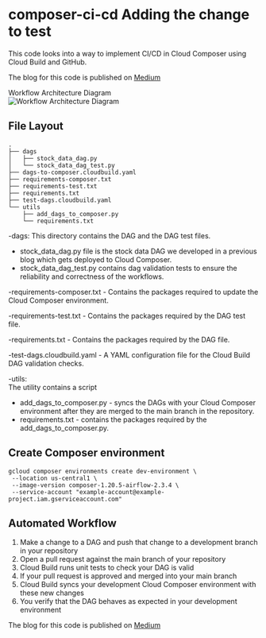 # composer-ci-cd Adding the change to test

This code looks into a way to implement CI/CD in Cloud Composer using Cloud Build and GitHub.

The blog for this code is published on [Medium](https://medium.com/@amarachi.ogu/implementing-ci-cd-in-cloud-composer-using-cloud-build-and-github-part-2-a721e4ed53da) 

Workflow Architecture Diagram   
![Workflow Architecture Diagram](https://miro.medium.com/v2/resize:fit:1400/format:webp/1*hIIbqvmZqgrcgDcp3jv4Iw.png)

## File Layout

```
.
├── dags
│   ├── stock_data_dag.py
│   └── stock_data_dag_test.py
├── dags-to-composer.cloudbuild.yaml
├── requirements-composer.txt
├── requirements-test.txt
├── requirements.txt
├── test-dags.cloudbuild.yaml
└── utils
    ├── add_dags_to_composer.py
    └── requirements.txt

```

-dags: 
This directory contains the DAG and the DAG test files.   
- stock_data_dag.py file is the stock data DAG we developed in a previous blog which gets deployed to Cloud Composer.    
- stock_data_dag_test.py contains dag validation tests to ensure the reliability and correctness of the workflows.  

-requirements-composer.txt - 
Contains the packages required to update the Cloud Composer environment.  

-requirements-test.txt - 
Contains the packages required by the DAG test file.  

-requirements.txt - 
Contains the packages required by the DAG file.  

-test-dags.cloudbuild.yaml - 
A YAML configuration file for the Cloud Build DAG validation checks.  

-utils:  
The utility contains a script  
- add_dags_to_composer.py - syncs the DAGs with your Cloud Composer environment after they are merged to the main branch in the repository.  
- requirements.txt - contains the packages required by the add_dags_to_composer.py.  


## Create Composer environment
```
gcloud composer environments create dev-environment \
 --location us-central1 \
 --image-version composer-1.20.5-airflow-2.3.4 \
 --service-account "example-account@example-project.iam.gserviceaccount.com"
```

## Automated Workflow

1. Make a change to a DAG and push that change to a development branch in your repository
2. Open a pull request against the main branch of your repository
3. Cloud Build runs unit tests to check your DAG is valid
4. If your pull request is approved and merged into your main branch
5. Cloud Build syncs your development Cloud Composer environment with these new changes 
6. You verify that the DAG behaves as expected in your development environment

The blog for this code is published on [Medium](https://medium.com/@amarachi.ogu/implementing-ci-cd-in-cloud-composer-using-cloud-build-and-github-part-2-a721e4ed53da)  